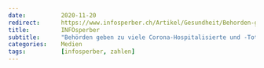 ```yaml
---
date:          2020-11-20
redirect:      https://www.infosperber.ch/Artikel/Gesundheit/Behorden-geben-zu-viele-Corona-Hospitalisierte-und--Tote-an
title:         INFOsperber
subtitle:      "Behörden geben zu viele Corona-Hospitalisierte und -Tote an"
categories:    Medien
tags:          [infosperber, zahlen]
---
```

